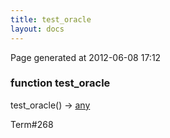 ```yaml
---
title: test_oracle
layout: docs
---
```


<div class="bottom_right_note">Page generated at 2012-06-08 17:12</div>
<h3><span class="minor">function</span> test_oracle</h3>

test_oracle() -> <a href="/docs/any.html">any</a>
<p></p>

<p><span class="extra_minor">Term#268</span></p>
